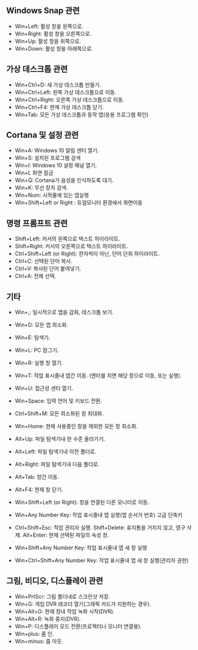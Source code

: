 ## Windows Snap 관련
* Win+Left:  활성 창을 왼쪽으로.
* Win+Right:  활성 창을 오른쪽으로.
* Win+Up:  활성 창을 위쪽으로.
* Win+Down:  활성 창을 아래쪽으로.


## 가상 데스크톱 관련
* Win+Ctrl+D:  새 가상 데스크톱 만들기.
* Win+Ctrl+Left:  왼쪽 가상 데스크톱으로 이동.
* Win+Ctrl+Right:  오른쪽 가상 데스크톱으로 이동.
* Win+Ctrl+F4:  현재 가상 데스크톱 닫기.
* Win+Tab:  모든 가상 데스크톱과 동작 앱(응용 프로그램 확인) 


## Cortana 및 설정 관련
* Win+A:  Windows 10 알림 센터 열기.
* Win+S: 설치된 프로그램 검색
* Win+I:  Windows 10 설정 패널 열기.
* Win+L 화면 잠금
* Win+Q:  Cortana가 음성을 인식하도록 대기.
* Win+K: 무선 장치 검색.
* Win+Num: 시작줄에 있는 앱실행
* Win+Shift+Left or Right : 듀얼모니터 환경에서 화면이동

## 명령 프롬프트 관련
* Shift+Left:  커서의 왼쪽으로 텍스트 하이라이트.
* Shift+Right:  커서의 오른쪽으로 텍스트 하이라이트.
* Ctrl+Shift+Left (or Right):  한자씩이 아닌, 단어 단위 하이라이트.
* Ctrl+C:  선택된 단어 복사.
* Ctrl+V:  복사된 단어 붙여넣기.
* Ctrl+A:  전체 선택.


## 기타
* Win+,:  일시적으로 앱을 감춰, 데스크톱 보기.
* Win+D:  모든 앱 최소화.
* Win+E:  탐색기.
* Win+L:  PC 잠그기.
* Win+R:  실행 창 열기.
* Win+T:  작업 표시줄내 앱간 이동. (엔터를 치면 해당 창으로 이동, 또는 실행).
* Win+U:  접근성 센터 열기.
* Win+Space:  입력 언어 및 키보드 전환.
* Ctrl+Shift+M:  모든 최소화된 창 최대화.
* Win+Home:  현재 사용중인 창을 제외한 모든 창 최소화.
* Alt+Up:  파일 탐색기내 한 수준 올라가기.
* Alt+Left:  파일 탐색기내 이전 폴더로.
* Alt+Right:  파일 탐색기내 다음 폴더로.
* Alt+Tab:  창간 이동.
* Alt+F4:  현재 창 닫기.
* Win+Shift+Left (or Right):  창을 연결된 다른 모니터로 이동.
* Win+Any Number Key:  작업 표시줄내 앱 실행(앱 순서가 번호)
고급 단축키

* Ctrl+Shift+Esc:  작업 관리자 실행.
Shift+Delete:  휴지통을 거치지 않고, 영구 삭제.
Alt+Enter:  현재 선택된 파일의 속성 창.
* Win+Shift+Any Number Key:  작업 표시줄내 앱 새 창 실행
* Win+Ctrl+Shift+Any Number Key:  작업 표시줄내 앱 새 창 실행(관리자 권한) 


## 그림, 비디오, 디스플레이 관련

* Win+PrtScr:  그림 폴더내로 스크린샷 저장.
* Win+G:  게임 DVR 레코더 열기(그래픽 카드가 지원하는 경우).
* Win+Alt+G:  현재 창내 작업 녹화 시작(DVR).
* Win+Alt+R:  녹화 중지(DVR).
* Win+P:  디스플레이 모드 전환(프로젝터나 모니터 연결용).
* Win+plus:  줌 인.
* Win+minus:  줌 아웃.